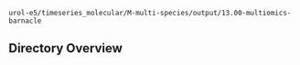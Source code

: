 `urol-e5/timeseries_molecular/M-multi-species/output/13.00-multiomics-barnacle`

## Directory Overview
